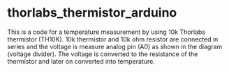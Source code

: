 # thorlabs_thermistor_arduino
This is a code for a temperature measurement by using 10k Thorlabs thermistor (TH10K). 10k thermistor and 10k ohm resistor are connected in series and the voltage is measure analog pin (A0) as shown in the diagram (voltage divider). The voltage is converted to the resistance of the thermistor and  later on converted into temperature.
